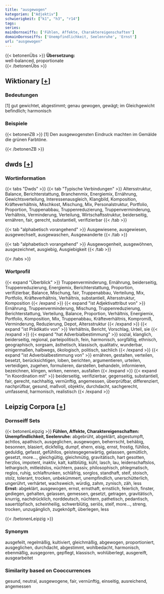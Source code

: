 ```yaml
---
title: "ausgewogen"
kategorien: ["Adjektiv"]
schwierigkeit: ["k1", "h3", "r14"]
tags:
series:
mainDornseiffs: ['Fühlen, Affekte, Charaktereigenschaften']
domainDornseiffs: ['Unempfindlichkeit, Seelenruhe', 'Ernst']
url: "ausgewogen"
---
```


{{< betonenÜbs >}}
**Übersetzung:**  
well-balanced, proportionate  
{{< /betonenÜbs >}}

## Wiktionary [[+](https://de.wiktionary.org/wiki/ausgewogen)]

### Bedeutungen
[1] gut gewichtet, abgestimmt; genau gewogen, gewägt; im Gleichgewicht befindlich; harmonisch  

### Beispiele
{{< betonenZB >}}
[1] Den ausgewogensten Eindruck machten im Gemälde die grünen Farbtöne.  

{{< /betonenZB >}}


## dwds [[+](https://www.dwds.de/wb/ausgewogen)]

### Wortinformation
{{< tabs "Dwds" >}}
{{< tab "Typische Verbindungen" >}}
Altersstruktur, Balance, Berichterstattung, Branchenmix, Energiemix, Ernährung, Gewichtsverteilung, Interessenausgleich, Klangbild, Komposition, Kräfteverhältnis, Mischkost, Mischung, Mix, Personalstruktur, Portfolio, Proportion, Truppenabbau, Truppenreduzierung, Truppenverminderung, Verhältnis, Verminderung, Verteilung, Wirtschaftsstruktur, beiderseitig, ernähren, fair, gerecht, substantiell, verifizierbar
{{< /tab >}}

{{< tab "alphabetisch vorangehend" >}}
Ausgewiesene, ausgewiesen, ausgewechselt, ausgewaschen, Ausgewanderte
{{< /tab >}}

{{< tab "alphabetisch vorangehend" >}}
Ausgewogenheit, ausgewöhnen, ausgezeichnet, ausgiebig, Ausgiebigkeit
{{< /tab >}}

{{< /tabs >}}

### Wortprofil
{{< expand "Überblick" >}} Truppenverminderung, Ernährung, beiderseitig, Truppenreduzierung, Energiemix, Berichterstattung, Proportion, verifizierbar, Balance, Mischung, fair, Truppenabbau, Verteilung, Mix, Portfolio, Kräfteverhältnis, Verhältnis, substantiell, Altersstruktur, Komposition {{< /expand >}}
{{< expand "ist Adjektivattribut von" >}} Ernährung, Truppenverminderung, Mischung, Truppenreduzierung, Berichterstattung, Verteilung, Balance, Proportion, Verhältnis, Energiemix, Portfolio, Komposition, Mix, Truppenabbau, Kräfteverhältnis, Kompromiß, Verminderung, Reduzierung, Depot, Altersstruktur {{< /expand >}}
{{< expand "ist Prädikativ von" >}} Verhältnis, Bericht, Vorschlag, Urteil, sie {{< /expand >}}
{{< expand "hat Adverbialbestimmung" >}} sozial, klanglich, beiderseitig, regional, parteipolitisch, fein, harmonisch, sorgfältig, ethnisch, geographisch, sorgsam, ästhetisch, klassisch, qualitativ, wunderbar, einigermaßen, halbwegs, ökologisch, politisch, sachlich {{< /expand >}}
{{< expand "ist Adverbialbestimmung von" >}} ernähren, gestalten, verteilen, besetzt, berücksichtigen, loben, berichten, argumentieren, urteilen, verteidigen, zugehen, formulieren, darstellen, behandeln, informieren, bezeichnen, klingen, wirken, nennen, ausfallen {{< /expand >}}
{{< expand "in Koordination mit" >}} beiderseitig, verifizierbar, gegenseitig, substantiell, fair, gerecht, nachhaltig, vernünftig, angemessen, überprüfbar, differenziert, nachprüfbar, gesund, maßvoll, objektiv, durchdacht, sachgerecht, umfassend, harmonisch, realistisch {{< /expand >}}

## Leipzig Corpora [[+](https://corpora.uni-leipzig.de/en/res?word=ausgewogen&corpusId=deu_newscrawl-public_2018)]

### Dornseiff Sets
{{< betonenLeipzig >}}
**Fühlen, Affekte, Charaktereigenschaften:**  
**Unempfindlichkeit, Seelenruhe:** abgebrüht, abgeklärt, abgestumpft, achtlos, apathisch, ausgeglichen, ausgewogen, beherrscht, behäbig, besonnen, blasiert, dickfellig, dumpf, ehern, eisig, ernst, frostig, fühllos, geduldig, gefasst, gefühllos, geistesgegenwärtig, gelassen, gemütlich, gesetzt, more..., gleichgültig, gleichmütig, gravitätisch, hart gesotten, herzlos, impotent, inaktiv, kalt, kaltblütig, kühl, lasch, lau, leidenschaftslos, lethargisch, mitleidslos, nüchtern, passiv, philosophisch, phlegmatisch, reglos, ruhig, schlaftrunken, schläfrig, sorglos, standhaft, steif, stoisch, stolz, tolerant, trocken, unbekümmert, unempfindlich, unerschütterlich, ungerührt, verhärtet, wachsweich, würdig, zahm, zynisch, zäh, less  
**Ernst:** abgeklärt, ausgewogen, ernst, ernsthaft, ernstlich, feierlich, finster, gediegen, gehalten, gelassen, gemessen, gesetzt, getragen, gravitätisch, knurrig, nachdrücklich, norddeutsch, nüchtern, pathetisch, pedantisch, sauertöpfisch, scheinheilig, schwerblütig, seriös, steif, more..., streng, trocken, unzugänglich, zugeknöpft, überlegen, less  

{{< /betonenLeipzig >}}

### Synonym
ausgefeilt, regelmäßig, kultiviert, gleichmäßig, abgewogen, proportioniert, ausgeglichen, durchdacht, abgestimmt, wohlbedacht, harmonisch, ebenmäßig, ausgegoren, gepflegt, klassisch, wohlüberlegt, ausgereift, ausgearbeitet


### Similarity based on Cooccurrences
gesund, neutral, ausgewogene, fair, vernünftig, einseitig, ausreichend, angemessen

